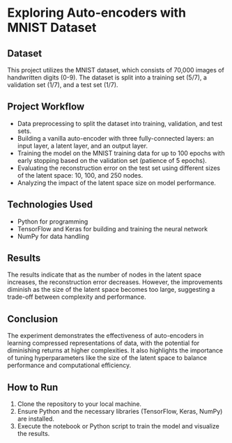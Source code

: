 <h1>Exploring Auto-encoders with MNIST Dataset</h1>

<h2>Dataset</h2>
<p>This project utilizes the MNIST dataset, which consists of 70,000 images of handwritten digits (0-9). The dataset is split into a training set (5/7), a validation set (1/7), and a test set (1/7).</p>

<h2>Project Workflow</h2>
<ul>
    <li>Data preprocessing to split the dataset into training, validation, and test sets.</li>
    <li>Building a vanilla auto-encoder with three fully-connected layers: an input layer, a latent layer, and an output layer.</li>
    <li>Training the model on the MNIST training data for up to 100 epochs with early stopping based on the validation set (patience of 5 epochs).</li>
    <li>Evaluating the reconstruction error on the test set using different sizes of the latent space: 10, 100, and 250 nodes.</li>
    <li>Analyzing the impact of the latent space size on model performance.</li>
</ul>

<h2>Technologies Used</h2>
<ul>
    <li>Python for programming</li>
    <li>TensorFlow and Keras for building and training the neural network</li>
    <li>NumPy for data handling</li>
</ul>

<h2>Results</h2>
<p>The results indicate that as the number of nodes in the latent space increases, the reconstruction error decreases. However, the improvements diminish as the size of the latent space becomes too large, suggesting a trade-off between complexity and performance.</p>

<h2>Conclusion</h2>
<p>The experiment demonstrates the effectiveness of auto-encoders in learning compressed representations of data, with the potential for diminishing returns at higher complexities. It also highlights the importance of tuning hyperparameters like the size of the latent space to balance performance and computational efficiency.</p>

<h2>How to Run</h2>
<ol>
    <li>Clone the repository to your local machine.</li>
    <li>Ensure Python and the necessary libraries (TensorFlow, Keras, NumPy) are installed.</li>
    <li>Execute the notebook or Python script to train the model and visualize the results.</li>
</ol>
